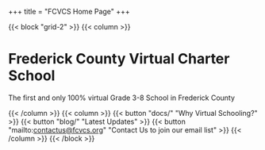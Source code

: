 +++
title = "FCVCS Home Page"
+++

{{< block "grid-2" >}}
{{< column >}}

# Frederick County Virtual Charter School
The first and only 100% virtual Grade 3-8 School in Frederick County

{{< /column >}}
{{< column >}}
{{< button "docs/" "Why Virtual Schooling?" >}}
{{< button "blog/" "Latest Updates" >}}
{{< button "mailto:contactus@fcvcs.org" "Contact Us to join our email list" >}}
{{< /column >}}
{{< /block >}}
